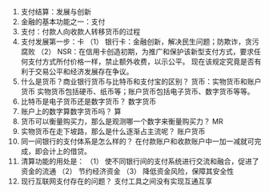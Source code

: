 1.	支付结算：发展与创新
2.	金融的基本功能之一：支付
3.	支付：付款人向收款人转移货币的过程
4.	支付发展第一步：卡
（1）	银行卡：金融创新，解决民生问题；防欺诈，贪污腐败
（2）	NSR：在信用卡创造初期，为推广和保护该新型支付方式，要求任何支付方式所付价格一样，禁止额外收费，以示公平。
现在该规定究竟是否有利于交易公平和经济发展存在争议。
5.	什么是货币？商业银行货币与比特币和支付宝的区别？
货币：实物货币和账户货币
实物货币包括硬币、纸币等；账户货币包括电子货币、数字货币等等。
6.	比特币是电子货币还是数字货币？
数字货币
7.	账户上的数字算数字货币吗？
算
8.	货币可以衡量购买力，那么是观测哪一个数字来衡量购买力？
MR
9.	实物货币在走下坡路，那么是什么逐渐占主流呢？
账户货币
10.	同一间银行的支付体系是怎么样的？
在付款账户和收款账户中一加一减就可完成，即会计上的借贷。
11.	清算功能的用处是：
（1）	使不同银行间的支付系统进行交流和融合，促进了资金的流通
（2）	节约经济资金
（3）	降低资金风险，保障其安全性
12.	现行互联网支付存在的问题？
支付工具之间没有实现互通互享




